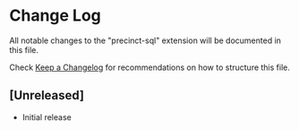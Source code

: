 # Change Log

All notable changes to the "precinct-sql" extension will be documented in this file.

Check [Keep a Changelog](http://keepachangelog.com/) for recommendations on how to structure this file.

## [Unreleased]

- Initial release
